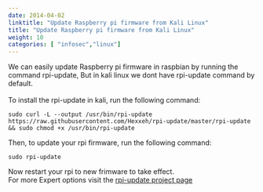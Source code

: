 ```yaml
---
date: 2014-04-02
linktitle: "Update Raspberry pi firmware from Kali Linux"
title: "Update Raspberry pi firmware from Kali Linux"
weight: 10
categories: [ "infosec","linux"]
---
```



We can easily update Raspberry pi firmware in raspbian by running the command rpi-update, But in kali linux we dont have rpi-update command by default.
<br><br>
To install the rpi-update  in kali, run the following command:


```
sudo curl -L --output /usr/bin/rpi-update https://raw.githubusercontent.com/Hexxeh/rpi-update/master/rpi-update && sudo chmod +x /usr/bin/rpi-update
```

Then, to update your rpi firmware, run the following command:

```
sudo rpi-update
```

Now restart your rpi to new frimware to take effect.
<br>
For more Expert options visit the [rpi-update project page](https://github.com/Hexxeh/rpi-update)

